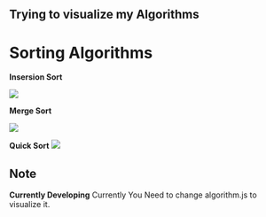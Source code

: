## Trying to visualize my Algorithms

# Sorting Algorithms

**Insersion Sort**

![](https://media.giphy.com/media/gHuUC94vtv13mvNOH0/giphy.gif)

**Merge Sort**

![](https://media.giphy.com/media/Zb6kF9TKKRujbyNZEC/giphy.gif)

**Quick Sort**
![](https://media.giphy.com/media/jpQDxVvJ3HX61Zdnjr/giphy.gif)



## Note

**Currently Developing**
Currently You Need to change algorithm.js to visualize it.
